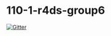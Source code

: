 # 110-1-r4ds-group6

[![Gitter](https://badges.gitter.im/110-1-r4ds/group6.svg)](https://gitter.im/110-1-r4ds/group6?utm_source=badge&utm_medium=badge&utm_campaign=pr-badge)
